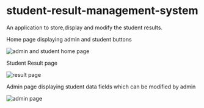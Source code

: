 # student-result-management-system
An application to store,display and modify the student results.

Home page displaying admin and student buttons

![admin and student home page](https://user-images.githubusercontent.com/85777606/229516084-234d5280-0b49-4321-a1ac-47ca3eb65d5f.jpg)

Student Result page

![result page ](https://user-images.githubusercontent.com/85777606/229516893-c62a7f60-e60d-4cc4-8888-72be02eea184.jpg)

Admin page displaying student data fields  which can be modified by admin

![admin page](https://user-images.githubusercontent.com/85777606/229517200-b5a8a121-28fc-42b2-90be-09f99077cb01.jpg)

